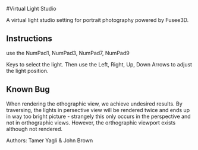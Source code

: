 #Virtual Light Studio

A virtual light studio setting for portrait photography powered by Fusee3D.

## Instructions

use the 
	NumPad1, NumPad3, NumPad7, NumPad9

Keys to select the light. Then use the
	Left, Right, Up, Down
Arrows to adjust the light position.

## Known Bug

When rendering the othographic view, we achieve undesired results. By traversing, the lights in persective view will be rendered twice and ends up in way too bright picture - strangely this only occurs in the perspective and not in orthographic views. However, the orthographic viewport exists although not rendered.

Authors: Tamer Yagli & John Brown


